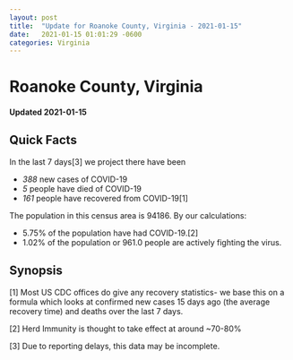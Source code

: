 ```yaml
---
layout: post
title:  "Update for Roanoke County, Virginia - 2021-01-15"
date:   2021-01-15 01:01:29 -0600
categories: Virginia
---
```


# Roanoke County, Virginia
#### Updated 2021-01-15

## Quick Facts

In the last 7 days[3] we project there have been
- *388* new cases of COVID-19
- *5* people have died of COVID-19
- *161* people have recovered from COVID-19[1]

The population in this census area is 94186. By our calculations:
- 5.75% of the population have had COVID-19.[2]
- 1.02% of the population or 961.0 people are actively fighting the virus.

## Synopsis




[1] Most US CDC offices do give any recovery statistics- we base this on a formula which looks at confirmed new cases
15 days ago (the average recovery time) and deaths over the last 7 days.

[2] Herd Immunity is thought to take effect at around ~70-80%

[3] Due to reporting delays, this data may be incomplete.
 
    